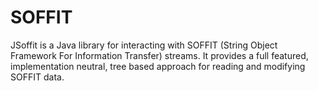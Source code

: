 # SOFFIT
JSoffit is a Java library for interacting with SOFFIT (String Object Framework For Information Transfer) streams.  It provides a full featured, implementation neutral, tree based approach for reading and modifying SOFFIT data.
